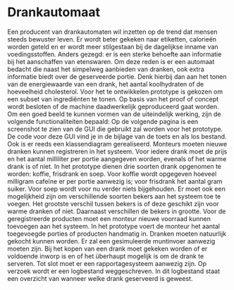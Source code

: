 # Drankautomaat
Een producent van drankautomaten wil inzetten op de trend dat mensen steeds bewuster leven. Er wordt beter gekeken naar etiketten, calorieën worden geteld en er wordt meer stilgestaan bij de dagelijkse inname van voedingsstoffen. Anders gezegd: er is een sterke behoefte aan informatie bij het aanschaffen van etenswaren. Om deze reden is er een automaat bedacht die naast het simpelweg aanbieden van dranken, ook extra informatie biedt over de geserveerde portie. Denk hierbij dan aan het tonen van de energiewaarde van een drank, het aantal koolhydraten of de hoeveelheid cholesterol. Voor het te ontwikkelen prototype is gekozen om een subset van ingrediënten te tonen. Op basis van het proof of concept wordt besloten of de machine daadwerkelijk geproduceerd gaat worden. Om een goed beeld te kunnen vormen van de uiteindelijk werking, zijn de volgende functionaliteiten bepaald: Op de volgende pagina is een screenshot te zien van de GUI die gebruikt zal worden voor het prototype. De code voor deze GUI vind je in de bijlage van de toets en als los bestand. Ook is er reeds een klassendiagram gerealiseerd. Monteurs moeten nieuwe dranken kunnen registreren in het systeem. Voor iedere drank moet de prijs en het aantal milliliter per portie aangegeven worden, evenals of het warme drank is of niet. In het prototype dienen drie soorten drank opgenomen te worden: koffie, frisdrank en soep. Voor koffie wordt opgegeven hoeveel milligram cafeïne er per portie aanwezig is; voor frisdrank het aantal gram suiker. Voor soep wordt voor nu verder niets bijgehouden. Er moet ook een mogelijkheid zijn om verschillende soorten bekers aan het systeem toe te voegen. Het grootste verschil tussen bekers is of deze geschikt zijn voor warme dranken of niet. Daarnaast verschillen de bekers in grootte. Voor de geregistreerde producten moet een monteur nieuwe voorraad kunnen toevoegen aan het systeem. In het prototype voert de monteur het aantal toegevoegde porties of producten handmatig in. Dranken moeten natuurlijk gekocht kunnen worden. Er zal een gesimuleerde muntinvoer aanwezig moeten zijn. Bij het kopen van een drank moet gekeken worden of er voldoende inworp is en of het überhaupt mogelijk is om de drank te serveren. Tot slot moet er een rapportagesysteem aanwezig zijn. Op verzoek wordt er een logbestand weggeschreven. In dit logbestand staat een overzicht van wanneer welke drank geserveerd is geweest.
